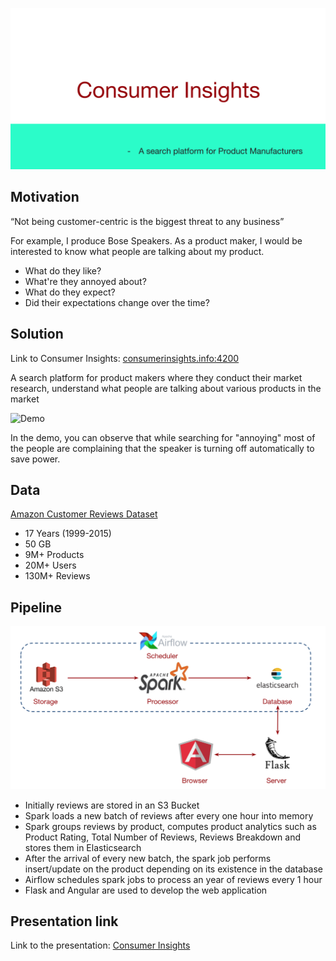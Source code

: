 ![Consumer Insights](src/angular/src/assets/cits.png)

## Motivation
“Not being customer-centric is the biggest threat to any business”

For example, I produce Bose Speakers. As a product maker, I would be interested to know what people are talking about
my product.
* What do they like?
* What're they annoyed about?
* What do they expect?
* Did their expectations change over the time?

## Solution
Link to Consumer Insights: [consumerinsights.info:4200](http://consumerinsights.info:4200/)

A search platform for product makers where they conduct their market research, understand what people are
talking about various products in the market

![Demo](http://g.recordit.co/97XX0cl3nG.gif)

In the demo, you can observe that while searching for "annoying" most of the people are complaining that the 
speaker is turning off automatically to save power.

## Data
[Amazon Customer Reviews Dataset](https://registry.opendata.aws/amazon-reviews/)
* 17 Years (1999-2015)
* 50 GB
* 9M+ Products
* 20M+ Users
* 130M+ Reviews


## Pipeline
![Consumer Insights](src/angular/src/assets/pipeline.png)
* Initially reviews are stored in an S3 Bucket 
* Spark loads a new batch of reviews after every one hour into memory
* Spark groups reviews by product, computes product analytics such as Product Rating, Total Number of Reviews, Reviews Breakdown 
and stores them in Elasticsearch
* After the arrival of every new batch, the spark job performs insert/update on the 
product depending on its existence in the database 
* Airflow schedules spark jobs to process an year of reviews every 1 hour
* Flask and Angular are used to develop the web application


## Presentation link
Link to the presentation: [Consumer Insights](https://docs.google.com/presentation/d/1Y87Zx1paC_1mu5wxPh92PQM2EvLrC9RXcGUGLQR9pNU/edit?usp=sharing)